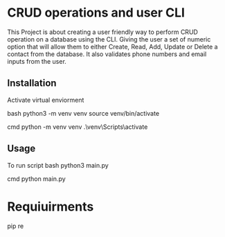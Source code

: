 # CRUD operations and user CLI
This Project is about creating a user friendly way to perform CRUD operation 
on a database using the CLI. Giving the user a set of numeric option 
that will allow them to either Create, Read, Add, Update or Delete a contact from
the database. It also validates phone numbers and email inputs from the user.

## Installation
Activate virtual enviorment

bash
python3 -m venv venv
source venv/bin/activate


cmd
python -m venv venv
.\venv\Scripts\activate

## Usage

To run script 
bash
python3 main.py


cmd
python main.py


# Requiuirments

pip re

